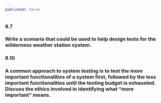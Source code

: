 ```yaml
---
published: false
---
```

### 8.7
### Write a scenario that could be used to help design tests for the wilderness weather station system.


### 8.10
###  A common approach to system testing is to test the more important functionalities of a system first, followed by the less important functionalities until the testing budget is exhausted. Discuss the ethics involved in identifying what “more important” means.
